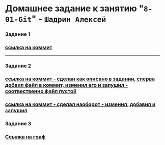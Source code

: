 # Домашнее задание к занятию "`8-01-Git`" - `Шадрин Алексей`

### Задание 1

### [ссылка на коммит](https://github.com/AleksShadrin/8-01-Git/commit/f30fe4e10d4cbdaa2166cf8ee36a86e03da5ef62)
---

### Задание 2

### [ссылка на коммит - сделан как описано в задании, сперва добаил файл в коммит, изменил его и запушил - соотвественно файл пустой](https://github.com/AleksShadrin/8-01-Git/commit/88da6e249e7671910e4b8f28cb1f13d14581838b)
### [ссылка на коммит - сделал наоборот - изменил, добавил и запушил](https://github.com/AleksShadrin/8-01-Git/commit/decb08ef089fc6fa18dfe791a2772b1991bba87a)

### Задание 3

### [Ссылка на граф](https://github.com/AleksShadrin/8-01-Git/network)